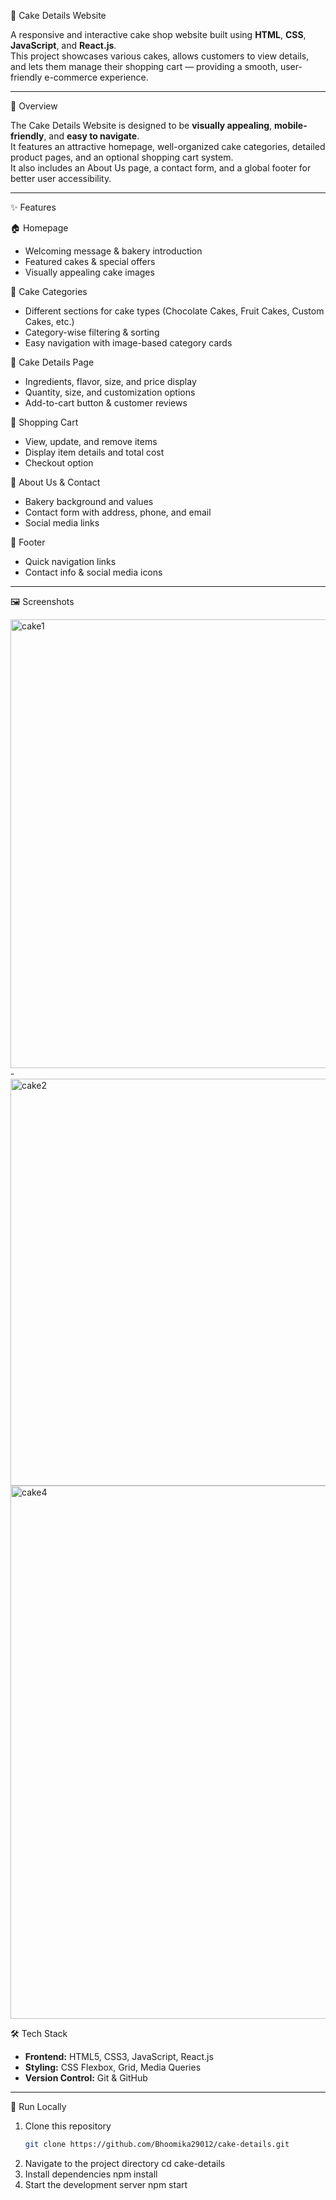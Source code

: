 🍰 Cake Details Website  

A responsive and interactive cake shop website built using **HTML**, **CSS**, **JavaScript**, and **React.js**.  
This project showcases various cakes, allows customers to view details, and lets them manage their shopping cart — providing a smooth, user-friendly e-commerce experience.

---

📌 Overview  

The Cake Details Website is designed to be **visually appealing**, **mobile-friendly**, and **easy to navigate**.  
It features an attractive homepage, well-organized cake categories, detailed product pages, and an optional shopping cart system.  
It also includes an About Us page, a contact form, and a global footer for better user accessibility.

---

✨ Features  

 🏠 Homepage  
- Welcoming message & bakery introduction  
- Featured cakes & special offers  
- Visually appealing cake images  

🍫 Cake Categories  
- Different sections for cake types (Chocolate Cakes, Fruit Cakes, Custom Cakes, etc.)  
- Category-wise filtering & sorting  
- Easy navigation with image-based category cards  

📄 Cake Details Page  
- Ingredients, flavor, size, and price display  
- Quantity, size, and customization options  
- Add-to-cart button & customer reviews  

 🛒 Shopping Cart  
- View, update, and remove items  
- Display item details and total cost  
- Checkout option  

📖 About Us & Contact  
- Bakery background and values  
- Contact form with address, phone, and email  
- Social media links  

📍 Footer  
- Quick navigation links  
- Contact info & social media icons  

---

 🖼 Screenshots  



<img width="1196" height="718" alt="cake1" src="https://github.com/userattachments/assets/afbddc5d-a975-4a19-8ef2-fbb74d60f460" />
-<img width="1782" height="651" alt="cake2" src="https://github.com/user-attachments/assets/2b889ddd-2fff-4674-9634-c478cb21a779" />

<img width="1830" height="853" alt="cake4" src="https://github.com/user-attachments/assets/4e58d778-cc79-40a9-bca8-765d80eccc15" />





 🛠 Tech Stack  

- **Frontend:** HTML5, CSS3, JavaScript, React.js  
- **Styling:** CSS Flexbox, Grid, Media Queries   
- **Version Control:** Git & GitHub  

---

 🚀 Run Locally  

1. Clone this repository  
   ```bash
   git clone https://github.com/Bhoomika29012/cake-details.git
2. Navigate to the project directory
   cd cake-details
3. Install dependencies
   npm install
4. Start the development server
   npm start   





